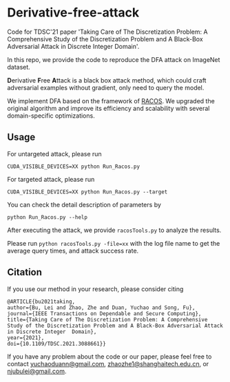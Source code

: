 # Derivative-free-attack
Code for TDSC'21 paper 'Taking Care of The Discretization Problem: A Comprehensive Study of the Discretization Problem and A Black-Box Adversarial Attack in Discrete Integer Domain'.

In this repo, we provide the code to reproduce the DFA attack on ImageNet dataset.

**D**erivative **F**ree **A**ttack is a black box attack method, which could craft adversarial examples without gradient, only need to query the model.

We implement DFA based on the framework of [RACOS](https://github.com/eyounx/RACOS). We upgraded the original algorithm and improve its efficiency and scalability with several domain-specific optimizations.

## Usage

For untargeted attack, please run

`CUDA_VISIBLE_DEVICES=XX python Run_Racos.py`

For targeted attack, please run

`CUDA_VISIBLE_DEVICES=XX python Run_Racos.py --target`

You can check the detail description of parameters by

`python Run_Racos.py --help`

After executing the attack, 
we provide `racosTools.py` to analyze the results.

Please run `python racosTools.py -file=xx` with the log file name to get the average query times, 
and attack success rate.

## Citation
If you use our method in your research, please consider citing

    @ARTICLE{bu2021taking,
    author={Bu, Lei and Zhao, Zhe and Duan, Yuchao and Song, Fu},
    journal={IEEE Transactions on Dependable and Secure Computing}, 
    title={Taking Care of The Discretization Problem: A Comprehensive Study of the Discretization Problem and A Black-Box Adversarial Attack in Discrete Integer  Domain}, 
    year={2021},
    doi={10.1109/TDSC.2021.3088661}}
    
If you have any problem about the code or our paper, please feel free to contact yuchaoduann@gmail.com, zhaozhe1@shanghaitech.edu.cn, or njubulei@gmail.com.